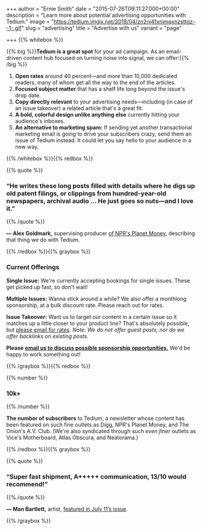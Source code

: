 +++
author = "Ernie Smith"
date = "2015-07-26T09:11:27.000+00:00"
description = "Learn more about potential advertising opportunities with Tedium."
image = "https://tedium.imgix.net/2018/04/zn2nj4fxnimqxnzsttgz--1-.gif"
slug = "advertising"
title = "Advertise with us"
variant = "page"

+++
{{% whitebox %}}

{{% big %}}**Tedium is a great spot** for your ad campaign. As an email-driven content hub focused on turning noise into signal, we can offer:{{% /big %}}

1. **Open rates** around 40 percent—and more than 10,000 dedicated readers, many of whom get all the way to the end of the articles.
2. **Focused subject matter** that has a shelf life long beyond the issue's drop date.
3. **Copy directly relevant** to your advertising needs—including (in case of an issue takeover) a related article that's a great fit.
4. **A bold, colorful design unlike anything else** currently hitting your audience's inboxes.
5. **An alternative to marketing spam:** If sending yet another transactional marketing email is going to drive your subscribers crazy, send them an issue of Tedium instead. It could let you say hello to your audience in a new way.

{{% /whitebox %}}{{% redbox %}}

{{% quote %}}

### “He writes these long posts filled with details where he digs up old patent filings, or clippings from hundred-year-old newspapers, archival audio … He just goes so nuts—and I love it.”

{{% /quote %}}

**— Alex Goldmark,** supervising producer [of NPR's Planet Money](http://www.npr.org/sections/money/2017/02/13/515035040/episode-754-im-so-happy-for-you), describing that thing we do with Tedium.

{{% /redbox %}}{{% graybox %}}

### Current Offerings

**Single Issue:** We're currently accepting bookings for single issues. These get picked up fast, so don't wait!

**Multiple Issues:** Wanna stick around a while? We also offer a monthlong sponsorship, at a bulk discount rate. Please reach out for rates.

**Issue Takeover:** Want us to target our content in a certain issue so it matches up a little closer to your product line? That's absolutely possible, but [please email for rates](mailto:ernie@tedium.co). _Note: We do not offer guest posts, nor do we offer backlinks on existing posts._

**Please** [**email us to discuss possible sponsorship opportunities.**](mailto:ernie@tedium.co) We'd be happy to work something out!

{{% /graybox %}}{{% redbox %}}

{{% number %}}

### 10k+

{{% /number %}}

**The number of subscribers** to Tedium, a newsletter whose content has been featured on such fine outlets as Digg, NPR's Planet Money, and The Onion's A.V. Club. (We're also syndicated through such _even finer_ outlets as Vice's Motherboard, Atlas Obscura, and Neatorama.)

{{% /redbox %}}{{% graybox %}}

{{% quote %}}

### “Super fast shipment, A+++++ communication, 13/10 would recommend!”

{{% /quote %}}

**— Man Bartlett,** artist, [featured in July 11’s issue](http://tedium.co/2017/07/11/lint-roller-history-dryer-lint/).

{{% /graybox %}}